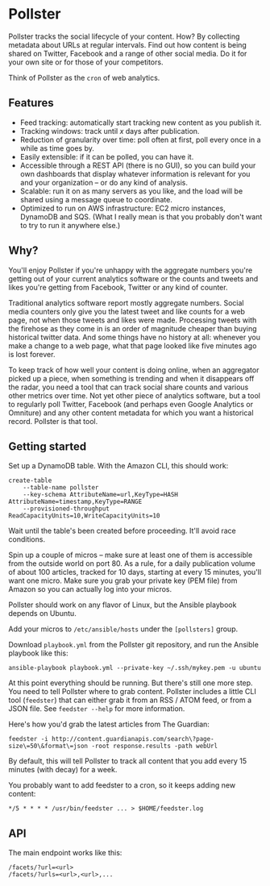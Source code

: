 # Pollster

Pollster tracks the social lifecycle of your content. How? By collecting metadata about URLs at regular intervals. Find out how content is being shared on Twitter, Facebook and a range of other social media. Do it for your own site or for those of your competitors.

Think of Pollster as the `cron` of web analytics.

## Features

* Feed tracking: automatically start tracking new content as you publish it.
* Tracking windows: track until *x* days after publication.
* Reduction of granularity over time: poll often at first, poll every once in a while as time goes by.
* Easily extensible: if it can be polled, you can have it.
* Accessible through a REST API (there is no GUI), so you can build your own dashboards that display whatever information is relevant for you and your organization – or do any kind of analysis.
* Scalable: run it on as many servers as you like, and the load will be shared using a message queue to coordinate.
* Optimized to run on AWS infrastructure: EC2 micro instances, DynamoDB and SQS. (What I really mean is that you probably don't want to try to run it anywhere else.)

## Why?

You'll enjoy Pollster if you're unhappy with the aggregate numbers you're getting out of your current analytics software or the counts and tweets and likes you're getting from Facebook, Twitter or any kind of counter.

Traditional analytics software report mostly aggregate numbers. Social media counters only give you the latest tweet and like counts for a web page, not when those tweets and likes were made. Processing tweets with the firehose as they come in is an order of magnitude cheaper than buying historical twitter data. And some things have no history at all: whenever you make a change to a web page, what that page looked like five minutes ago is lost forever.

To keep track of how well your content is doing online, when an aggregator picked up a piece, when something is trending and when it disappears off the radar, you need a tool that can track social share counts and various other metrics over time. Not yet other piece of analytics software, but a tool to regularly poll Twitter, Facebook (and perhaps even Google Analytics or Omniture) and any other content metadata for which you want a historical record. Pollster is that tool.

## Getting started

Set up a DynamoDB table. With the Amazon CLI, this should work: 

    create-table
        --table-name pollster
        --key-schema AttributeName=url,KeyType=HASH AttributeName=timestamp,KeyType=RANGE
        --provisioned-throughput ReadCapacityUnits=10,WriteCapacityUnits=10

Wait until the table's been created before proceeding. It'll avoid race conditions.

Spin up a couple of micros – make sure at least one of them is accessible from the outside world on port 80. As a rule, for a daily publication volume of about 100 articles, tracked for 10 days, starting at every 15 minutes, you'll want one micro. Make sure you grab your private key (PEM file) from Amazon so you can actually log into your micros.

Pollster should work on any flavor of Linux, but the Ansible playbook depends on Ubuntu.

Add your micros to `/etc/ansible/hosts` under the `[pollsters]` group.

Download `playbook.yml` from the Pollster git repository, and run the Ansible playbook like this: 

    ansible-playbook playbook.yml --private-key ~/.ssh/mykey.pem -u ubuntu

At this point everything should be running. But there's still one more step. You need to tell Pollster where to grab content. Pollster includes a little CLI tool (`feedster`) that can either grab it from an RSS / ATOM feed, or from a JSON file. See `feedster --help` for more information.

Here's how you'd grab the latest articles from The Guardian: 

    feedster -i http://content.guardianapis.com/search\?page-size\=50\&format\=json -root response.results -path webUrl

By default, this will tell Pollster to track all content that you add every 15 minutes (with decay) for a week.

You probably want to add feedster to a cron, so it keeps adding new content: 

    */5 * * * * /usr/bin/feedster ... > $HOME/feedster.log

## API

The main endpoint works like this: 

    /facets/?url=<url>
    /facets/?urls=<url>,<url>,...
